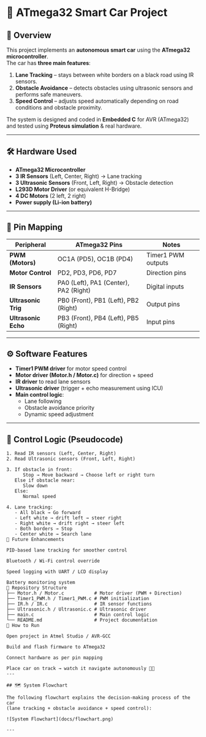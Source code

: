 # 🚗 ATmega32 Smart Car Project

## 📌 Overview
This project implements an **autonomous smart car** using the **ATmega32 microcontroller**.  
The car has **three main features**:  
1. **Lane Tracking** – stays between white borders on a black road using IR sensors.  
2. **Obstacle Avoidance** – detects obstacles using ultrasonic sensors and performs safe maneuvers.  
3. **Speed Control** – adjusts speed automatically depending on road conditions and obstacle proximity.

The system is designed and coded in **Embedded C** for AVR (ATmega32) and tested using **Proteus simulation** & real hardware.

---

## 🛠️ Hardware Used
- **ATmega32 Microcontroller**  
- **3 IR Sensors** (Left, Center, Right) → Lane tracking  
- **3 Ultrasonic Sensors** (Front, Left, Right) → Obstacle detection  
- **L293D Motor Driver** (or equivalent H-Bridge)  
- **4 DC Motors** (2 left, 2 right)  
- **Power supply (Li-ion battery)**  

---

## 🔌 Pin Mapping
| Peripheral         | ATmega32 Pins               | Notes                      |
|--------------------|-----------------------------|-----------------------------|
| **PWM (Motors)**  | OC1A (PD5), OC1B (PD4)      | Timer1 PWM outputs          |
| **Motor Control** | PD2, PD3, PD6, PD7          | Direction pins              |
| **IR Sensors**    | PA0 (Left), PA1 (Center), PA2 (Right) | Digital inputs |
| **Ultrasonic Trig** | PB0 (Front), PB1 (Left), PB2 (Right) | Output pins     |
| **Ultrasonic Echo** | PB3 (Front), PB4 (Left), PB5 (Right) | Input pins      |

---

## ⚙️ Software Features
- **Timer1 PWM driver** for motor speed control  
- **Motor driver (Motor.h / Motor.c)** for direction + speed  
- **IR driver** to read lane sensors  
- **Ultrasonic driver** (trigger + echo measurement using ICU)  
- **Main control logic**:
  - Lane following  
  - Obstacle avoidance priority  
  - Dynamic speed adjustment  

---

## 🧩 Control Logic (Pseudocode)
```text
1. Read IR sensors (Left, Center, Right)
2. Read Ultrasonic sensors (Front, Left, Right)

3. If obstacle in front:
      Stop → Move backward → Choose left or right turn
   Else if obstacle near:
      Slow down
   Else:
      Normal speed

4. Lane tracking:
   - All black → Go forward
   - Left white → drift left → steer right
   - Right white → drift right → steer left
   - Both borders → Stop
   - Center white → Search lane
🚀 Future Enhancements

PID-based lane tracking for smoother control

Bluetooth / Wi-Fi control override

Speed logging with UART / LCD display

Battery monitoring system
📂 Repository Structure
├── Motor.h / Motor.c           # Motor driver (PWM + Direction)
├── Timer1_PWM.h / Timer1_PWM.c # PWM initialization
├── IR.h / IR.c                 # IR sensor functions
├── Ultrasonic.h / Ultrasonic.c # Ultrasonic driver
├── main.c                      # Main control logic
└── README.md                   # Project documentation
📖 How to Run

Open project in Atmel Studio / AVR-GCC

Build and flash firmware to ATmega32

Connect hardware as per pin mapping

Place car on track → watch it navigate autonomously 🚗💨
---

## 🗺️ System Flowchart

The following flowchart explains the decision-making process of the car  
(lane tracking + obstacle avoidance + speed control):

![System Flowchart](docs/flowchart.png)

---
